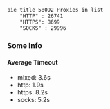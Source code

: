 
```mermaid
pie title 58092 Proxies in list
    "HTTP" : 26741
    "HTTPS": 8699
    "SOCKS" : 29996
```

### Some Info
#### Average Timeout

- mixed: 3.6s
- http: 1.9s
- https: 8.2s
- socks: 5.2s